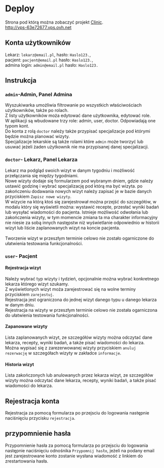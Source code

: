 # Deploy

Strona pod którą można zobaczyć projekt [Clinic](http://vps-63e72677.vps.ovh.net).\
http://vps-63e72677.vps.ovh.net

## Konta użytkowników


Lekarz: `lekarz@email.pl`, hasło: `Haslo123.`,\
pacjent: `pacjent@email.pl` hasło: `Haslo123.`,\
admina login: `admin@email.pl`  hasło: `Haslo123.`

## Instrukcja

### `admin`-Admin, Panel Admina

Wyszukiwarka umożliwia filtrowanie po wszystkich właściwościach użytkowników, także po rolach.\
Z listy użytkowników moża edytować dane użytkownika, edytować role.\
W aplikacji są wbudowane trzy role: admin, user, doctor. Odpowiadają one typom kont.\
Do konta z rolą `doctor` należy także przypisać specjalizacje pod którymi będzie można planować wizyty.\
Specjalizacje lekarskie są także rolami które `admin` może tworzyć lub usuwać jeżeli żaden użytkownik nie ma przypisanej danej specjalizacji. 


### `doctor`- Lekarz, Panel Lekarza

Lekarz ma podgląd swoich wizyt w danym tygodniu i możliwość przełączania się między tygodniami.\
Nowe wizyty dodaje się formularzem pod wybranym dniem, gdzie należy ustawić godzinę i wybrać specjalizację pod którą ma być wizyta. po zakończeniu dodawania nowych wizyt należy zapisać je w bazie danych przyciskiem `Zapisz nowe wizyty`.\
W wizycie na którą ktoś się zarejestrował można przejść do szczegółów, w modalu który się wyświetli można: wystawić recepte, przesłać wyniki badań lub wysyłać wiadomości do pacjenta.
Istnieje możliwość odwołania lub zakończenia wizyty, w tym momencie zmiana ta ma charakter informacyjny nie niesie za sobą innych następstw niż wyświetlanie odpowiednio w historii wizyt lub  liście zaplanowanych wizyt na koncie pacjenta.\
\
Tworzenie wizyt w przeszłym terminie celowo nie zostało ogarniczone do ułatwienia testowania funkcjonalności.


### `user`- Pacjent

#### Rejestracja wizyt

Należy wybrać typ wizyty i tydzień, opcjonalnie można wybrać konkretnego lekarza którego wizyt szukamy.\
Z wyświetlonych wizyt moża zarejestrować się na wolne terminy przyciskiem `zarejestuj`.\
Rejestracja jest ograniczona do jednej wizyt danego typu u danego lekarza w danym dniu.\
Rejestracja na wizyty w przeszłym terminie celowo nie została ogarniczona do ułatwienia testowania funkcjonalności.

#### Zapanowane wizyty

Lista zaplanowanych wizyt, ze szczegółów wizyty można odczytać dane lekarza, recepty, wyniki badań, a także pisać wiadomości do lekarza.\
Można wypisać się z zarezerwowanej wizyty przyciskiem `anuluj rezerwację` w szczegółach wizyty w zakładce `informacje`.

#### Historia wizyt

Lista zakończonych lub anulowanych przez lekarza wizyt, ze szczegółów wizyty można odczytać dane lekarza, recepty, wyniki badań, a także pisać wiadomości do lekarza.


## Rejestracja konta

Rejestracja za pomocą formularza po przejsciu do logowania następnie naciśnięciu przycisku `rejestracja`.

## przypomnienie hasła

Przypomnienie hasła za pomocą formularza po przejsciu do logowania następnie naciśnięciu odnośnika `Przypomnij hasło`, jeżeli na podany email jest zarejestrowane konto zostanie wysłana wiadomość z linkiem do zrestartowania hasła.
